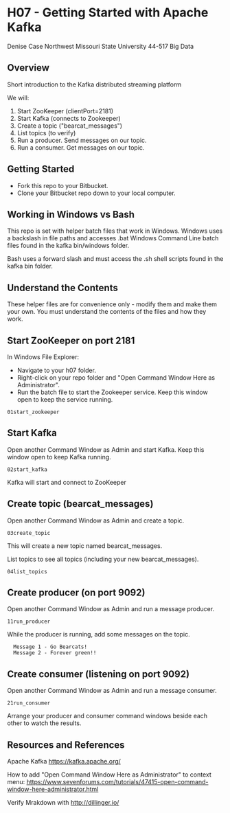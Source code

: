 # H07 - Getting Started with Apache Kafka

Denise Case
Northwest Missouri State University
44-517 Big Data

## Overview

Short introduction to the Kafka distributed streaming platform

We will:

1. Start ZooKeeper (clientPort=2181)
2. Start Kafka (connects to Zookeeper)
3. Create a topic ("bearcat_messages")
4. List topics (to verify)
5. Run a producer. Send messages on our topic.
6. Run a consumer. Get messages on our topic.

## Getting Started

- Fork this repo to your Bitbucket.
- Clone your Bitbucket repo down to your local computer.

## Working in Windows vs Bash

This repo is set with helper batch files that work in Windows. Windows uses a backslash in file paths and accesses .bat Windows Command Line batch files found in the kafka bin/windows folder.

Bash uses a forward slash and must access the .sh shell scripts found in the kafka bin folder.

## Understand the Contents

These helper files are for convenience only - modify them and make them your own. You must understand the contents of the files and how they work.

## Start ZooKeeper on port 2181

In Windows File Explorer:

- Navigate to your h07 folder.
- Right-click on your repo folder and "Open Command Window Here as Administrator".
- Run the batch file to start the Zookeeper service. Keep this window open to keep the service running.

```dos
01start_zookeeper
```

## Start Kafka

Open another Command Window as Admin and start Kafka. Keep this window open to keep Kafka running.

```dos
02start_kafka
```

Kafka will start and connect to ZooKeeper

## Create topic (bearcat_messages)

Open another Command Window as Admin and create a topic.

```dos
03create_topic
```

This will create a new topic named bearcat_messages.

List topics to see all topics (including your new bearcat_messages).

```dos
04list_topics
```

## Create producer (on port 9092)

Open another Command Window as Admin and run a message producer.

```dos
11run_producer
```

While the producer is running, add some messages on the topic.

```dos
  Message 1 - Go Bearcats!
  Message 2 - Forever green!!
```

## Create consumer (listening on port 9092)

Open another Command Window as Admin and run a message consumer.

```dos
21run_consumer
```

Arrange your producer and consumer command windows beside each other to watch the results.

## Resources and References

Apache Kafka https://kafka.apache.org/

How to add "Open Command Window Here as Administrator" to context menu:
https://www.sevenforums.com/tutorials/47415-open-command-window-here-administrator.html

Verify Mrakdown with http://dillinger.io/